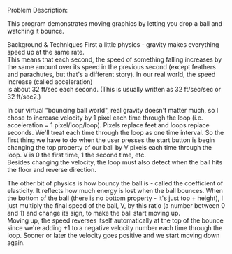 Problem Description:

This program demonstrates moving graphics by letting you drop a ball and watching it bounce.  

Background & Techniques
First a little physics - gravity makes everything speed up at the same rate.  
This means that each second, the speed of something falling increases by the same amount over its speed in the previous second 
(except feathers and parachutes, but that's a different story).   In our real world, the speed increase (called acceleration)  
is about 32 ft/sec each second.  (This is usually written as 32 ft/sec/sec or 32 ft/sec2.)    

In our virtual "bouncing ball world", real gravity doesn't matter much, so I chose to increase velocity by 1 pixel each time 
through the loop (i.e. acceleration = 1 pixel/loop/loop).  Pixels replace feet and loops replace seconds.  We'll  treat each 
time through the loop as one time interval.  So the first thing we have to do when the user presses the start button is begin 
changing the top property of our ball by V pixels each time through the loop.   V is 0 the first time, 1 the second time, etc.  
Besides changing the velocity, the loop must also detect when the ball hits the floor and reverse direction.  

The other bit of physics is how bouncy the ball is - called the coefficient of elasticity.   It  reflects how much energy is 
lost when the ball bounces.  When the bottom of the ball (there is no bottom property - it's just top + height), I just multiply 
the final speed of the ball, V,  by this ratio (a number between 0 and 1) and change its sign, to make the ball start moving up.  
Moving up, the speed reverses itself automatically at the top of the bounce  since we're adding +1 to a negative velocity number
each time through the loop.   Sooner or later the velocity goes positive and we start  moving down again.      
